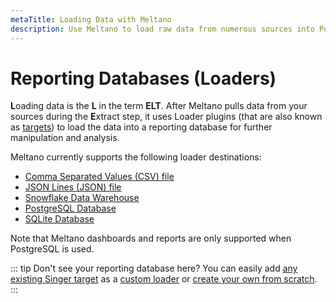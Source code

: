```yaml
---
metaTitle: Loading Data with Meltano
description: Use Meltano to load raw data from numerous sources into Postgres, Snowflake, and more. 
---
```


# Reporting Databases (Loaders)

**L**oading data is the **L** in the term **ELT**. After Meltano pulls data from your sources during the **E**xtract step, it uses Loader plugins (that are also known as [targets](/developer-tools/architecture.html#targets)) to load the data into a reporting database for further manipulation and analysis.

Meltano currently supports the following loader destinations:

- [Comma Separated Values (CSV) file](/plugins/loaders/csv.html)
- [JSON Lines (JSON) file](/plugins/loaders/jsonl.html)
- [Snowflake Data Warehouse](/plugins/loaders/snowflake.html)
- [PostgreSQL Database](/plugins/loaders/postgres.html)
- [SQLite Database](/plugins/loaders/sqlite.html)

Note that Meltano dashboards and reports are only supported when PostgreSQL is used.

::: tip Don't see your reporting database here?
You can easily add [any existing Singer target](https://www.singer.io/#targets) as a [custom loader](/tutorials/create-a-custom-extractor.html#add-the-plugin-to-your-meltano-project-custom) or [create your own from scratch]([/tutorials/create-a-custom-extractor.html](https://github.com/singer-io/getting-started/blob/master/docs/RUNNING_AND_DEVELOPING.md#developing-a-target)).
:::
